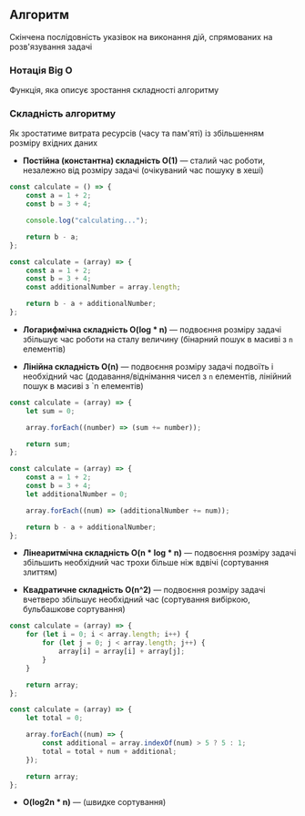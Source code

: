 ## Алгоритм

Скінчена послідовність указівок на виконання дій, спрямованих на розв'язування задачі

### Нотація Big O

Функція, яка описує зростання складності алгоритму

### Складність алгоритму

Як зростатиме витрата ресурсів (часу та пам'яті) із збільшенням розміру вхідних даних

-   **Постійна (константна) складність О(1)** — сталий час роботи, незалежно від розміру задачі (очікуваний час пошуку в хеші)

```js
const calculate = () => {
    const a = 1 + 2;
    const b = 3 + 4;

    console.log("calculating...");

    return b - a;
};
```

```js
const calculate = (array) => {
    const a = 1 + 2;
    const b = 3 + 4;
    const additionalNumber = array.length;

    return b - a + additionalNumber;
};
```

-   **Логарифмічна складність O(log \* n)** — подвоєння розміру задачі збільшує час роботи на сталу величину (бінарний пошук в масиві з `n` елементів)

-   **Лінійна складність O(n)** — подвоєння розміру задачі подвоїть і необхідний час (додавання/віднімання чисел з `n` елементів, лінійний пошук в масиві з `n елементів)

```js
const calculate = (array) => {
    let sum = 0;

    array.forEach((number) => (sum += number));

    return sum;
};
```

```js
const calculate = (array) => {
    const a = 1 + 2;
    const b = 3 + 4;
    let additionalNumber = 0;

    array.forEach((num) => (additionalNumber += num));

    return b - a + additionalNumber;
};
```

-   **Лінеаритмічна складність O(n \* log \* n)** — подвоєння розміру задачі збільшить необхідний час трохи більше ніж вдвічі (сортування злиттям)

-   **Квадратичне складність O(n^2)** — подвоєння розміру задачі вчетверо збільшує необхідний час (сортування вибіркою, бульбашкове сортування)

```js
const calculate = (array) => {
    for (let i = 0; i < array.length; i++) {
        for (let j = 0; j < array.length; j++) {
            array[i] = array[i] + array[j];
        }
    }

    return array;
};
```

```js
const calculate = (array) => {
    let total = 0;

    array.forEach((num) => {
        const additional = array.indexOf(num) > 5 ? 5 : 1;
        total = total + num + additional;
    });

    return array;
};
```

-   **O(log2n \* n)** — (швидке сортування)
